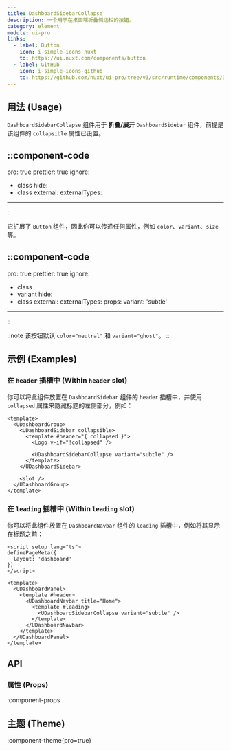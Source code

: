```yaml
---
title: DashboardSidebarCollapse
description: 一个用于在桌面端折叠侧边栏的按钮。
category: element
module: ui-pro
links:
  - label: Button
    icon: i-simple-icons-nuxt
    to: https://ui.nuxt.com/components/button
  - label: GitHub
    icon: i-simple-icons-github
    to: https://github.com/nuxt/ui-pro/tree/v3/src/runtime/components/DashboardSidebarCollapse.vue
---
```


## 用法 (Usage)

`DashboardSidebarCollapse` 组件用于 **折叠/展开** `DashboardSidebar` 组件，前提是该组件的 `collapsible` 属性已设置。

::component-code
---
pro: true
prettier: true
ignore:
  - class
hide:
  - class
external:
externalTypes:
---
::

它扩展了 `Button` 组件，因此你可以传递任何属性，例如 `color`、`variant`、`size` 等。

::component-code
---
pro: true
prettier: true
ignore:
  - class
  - variant
hide:
  - class
external:
externalTypes:
props:
  variant: 'subtle'
---
::

::note
该按钮默认 `color="neutral"` 和 `variant="ghost"`。
::

## 示例 (Examples)

### 在 `header` 插槽中 (Within `header` slot)

你可以将此组件放置在 `DashboardSidebar` 组件的 `header` 插槽中，并使用 `collapsed` 属性来隐藏标题的左侧部分，例如：

```vue{4-8} [layouts/dashboard.vue]
<template>
  <UDashboardGroup>
    <UDashboardSidebar collapsible>
      <template #header="{ collapsed }">
        <Logo v-if="!collapsed" />

        <UDashboardSidebarCollapse variant="subtle" />
      </template>
    </UDashboardSidebar>

    <slot />
  </UDashboardGroup>
</template>
```

### 在 `leading` 插槽中 (Within `leading` slot)

你可以将此组件放置在 `DashboardNavbar` 组件的 `leading` 插槽中，例如将其显示在标题之前：

```vue{11-13} [pages/index.vue]
<script setup lang="ts">
definePageMeta({
  layout: 'dashboard'
})
</script>

<template>
  <UDashboardPanel>
    <template #header>
      <UDashboardNavbar title="Home">
        <template #leading>
          <UDashboardSidebarCollapse variant="subtle" />
        </template>
      </UDashboardNavbar>
    </template>
  </UDashboardPanel>
</template>
```

## API

### 属性 (Props)

:component-props

## 主题 (Theme)

:component-theme{pro=true}
